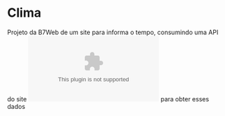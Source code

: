 # Clima

Projeto da B7Web de um site para informa o tempo, consumindo uma API do site ![openWeather](openweathermap.com) para obter esses dados
